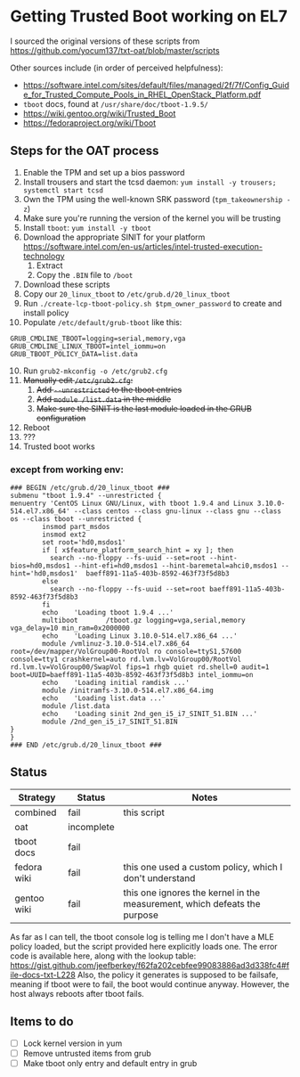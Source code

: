 # Getting Trusted Boot working on EL7

I sourced the original versions of these scripts from https://github.com/yocum137/txt-oat/blob/master/scripts

Other sources include (in order of perceived helpfulness):
* https://software.intel.com/sites/default/files/managed/2f/7f/Config_Guide_for_Trusted_Compute_Pools_in_RHEL_OpenStack_Platform.pdf
* `tboot` docs, found at `/usr/share/doc/tboot-1.9.5/`
* https://wiki.gentoo.org/wiki/Trusted_Boot
* https://fedoraproject.org/wiki/Tboot

## Steps for the OAT process

1. Enable the TPM and set up a bios password
2. Install trousers and start the tcsd daemon: `yum install -y trousers; systemctl start tcsd`
3. Own the TPM using the well-known SRK password (`tpm_takeownership -z`)
4. Make sure you're running the version of the kernel you will be trusting
5. Install `tboot`: `yum install -y tboot`
6. Download the appropriate SINIT for your platform https://software.intel.com/en-us/articles/intel-trusted-execution-technology
    1. Extract
    2. Copy the `.BIN` file to `/boot`
7. Download these scripts
7. Copy our `20_linux_tboot` to `/etc/grub.d/20_linux_tboot`
8. Run `./create-lcp-tboot-policy.sh $tpm_owner_password` to create and install policy
9. Populate `/etc/default/grub-tboot` like this:

```
GRUB_CMDLINE_TBOOT=logging=serial,memory,vga
GRUB_CMDLINE_LINUX_TBOOT=intel_iommu=on
GRUB_TBOOT_POLICY_DATA=list.data
```

10. Run `grub2-mkconfig -o /etc/grub2.cfg`
11. ~~Manually edit `/etc/grub2.cfg`:~~
    1. ~~Add `--unrestricted` to the tboot entries~~
    2. ~~Add `module /list.data` in the middle~~
    3. ~~Make sure the SINIT is the last module loaded in the GRUB configuration~~
11. Reboot
12. ???
13. Trusted boot works

### except from working env:
```
### BEGIN /etc/grub.d/20_linux_tboot ###
submenu "tboot 1.9.4" --unrestricted {
menuentry 'CentOS Linux GNU/Linux, with tboot 1.9.4 and Linux 3.10.0-514.el7.x86_64' --class centos --class gnu-linux --class gnu --class os --class tboot --unrestricted {
        insmod part_msdos
        insmod ext2
        set root='hd0,msdos1'
        if [ x$feature_platform_search_hint = xy ]; then
          search --no-floppy --fs-uuid --set=root --hint-bios=hd0,msdos1 --hint-efi=hd0,msdos1 --hint-baremetal=ahci0,msdos1 --hint='hd0,msdos1'  baeff891-11a5-403b-8592-463f73f5d8b3
        else
          search --no-floppy --fs-uuid --set=root baeff891-11a5-403b-8592-463f73f5d8b3
        fi
        echo    'Loading tboot 1.9.4 ...'
        multiboot       /tboot.gz logging=vga,serial,memory vga_delay=10 min_ram=0x2000000 
        echo    'Loading Linux 3.10.0-514.el7.x86_64 ...'
        module /vmlinuz-3.10.0-514.el7.x86_64 root=/dev/mapper/VolGroup00-RootVol ro console=ttyS1,57600 console=tty1 crashkernel=auto rd.lvm.lv=VolGroup00/RootVol rd.lvm.lv=VolGroup00/SwapVol fips=1 rhgb quiet rd.shell=0 audit=1 boot=UUID=baeff891-11a5-403b-8592-463f73f5d8b3 intel_iommu=on
        echo    'Loading initial ramdisk ...'
        module /initramfs-3.10.0-514.el7.x86_64.img
        echo    'Loading list.data ...'
        module /list.data
        echo    'Loading sinit 2nd_gen_i5_i7_SINIT_51.BIN ...'
        module /2nd_gen_i5_i7_SINIT_51.BIN
}
}
### END /etc/grub.d/20_linux_tboot ###
```

## Status

Strategy | Status | Notes
-------- | ------ | -----
combined | fail   | this script
oat      | incomplete | |
tboot docs | fail | |
fedora wiki | fail | this one used a custom policy, which I don't understand |
gentoo wiki | fail | this one ignores the kernel in the measurement, which defeats the purpose |

As far as I can tell, the tboot console log is telling me I don't have a MLE policy loaded, but the script provided here explicitly loads one. The error code is available here, along with the lookup table: https://gist.github.com/jeefberkey/f62fa202cebfee99083886ad3d338fc4#file-docs-txt-L228
Also, the policy it generates is supposed to be failsafe, meaning if tboot were to fail, the boot would continue anyway. However, the host always reboots after tboot fails.

## Items to do

- [ ] Lock kernel version in yum
- [ ] Remove untrusted items from grub
- [ ] Make tboot only entry and default entry in grub
